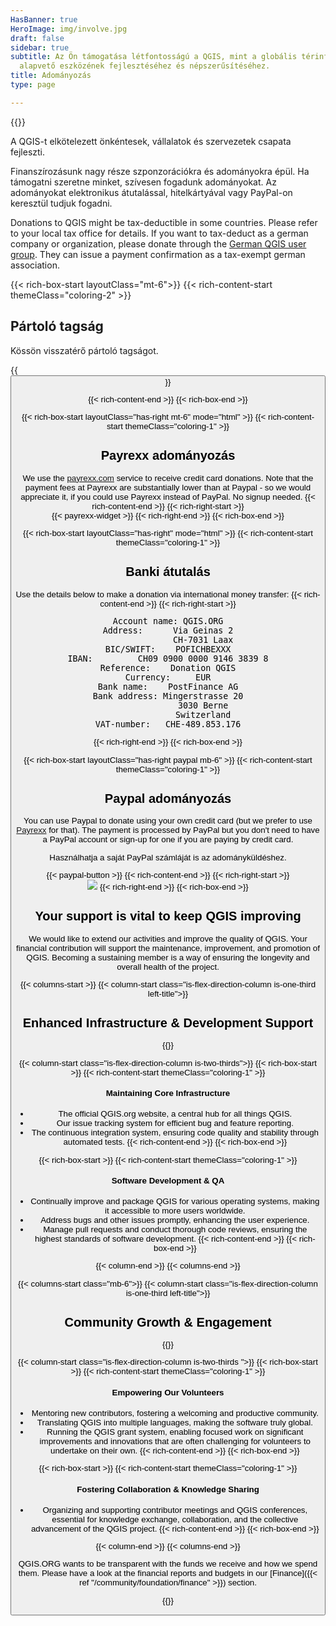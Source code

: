 ```yaml
---
HasBanner: true
HeroImage: img/involve.jpg
draft: false
sidebar: true
subtitle: Az Ön támogatása létfontosságú a QGIS, mint a globális térinformatikai közösség
  alapvető eszközének fejlesztéséhez és népszerűsítéséhez.
title: Adományozás
type: page

---
```

{{<content-start >}}

A QGIS-t elkötelezett önkéntesek, vállalatok és szervezetek csapata fejleszti.

Finanszírozásunk nagy része szponzorációkra és adományokra épül. Ha támogatni szeretne minket, szívesen fogadunk adományokat. Az adományokat elektronikus átutalással, hitelkártyával vagy PayPal-on keresztül tudjuk fogadni.

Donations to QGIS might be tax-deductible in some countries. Please refer to your local tax office for details. If you want to tax-deduct as a german company or organization, please donate through the [German QGIS user group](https://qgis.de/doku.php/verein/spenden). They can issue a payment confirmation as a tax-exempt german association.

{{< rich-box-start layoutClass="mt-6">}} {{< rich-content-start themeClass="coloring-2" >}}
## Pártoló tagság
Kössön visszatérő pártoló tagságot.

{{<button class="is-primary6" link="funding/membership" text="Feliratkozás" >}}

{{< rich-content-end >}} {{< rich-box-end >}}

{{< rich-box-start layoutClass="has-right mt-6" mode="html" >}} {{< rich-content-start themeClass="coloring-1" >}}
## Payrexx adományozás
We use the [payrexx.com](https://payrexx.com) service to receive credit card donations. Note that the payment fees at Payrexx are substantially lower than at Paypal - so we would appreciate it, if you could use Payrexx instead of PayPal. No signup needed. {{< rich-content-end >}} {{< rich-right-start >}}<br />{{< payrexx-widget >}} {{< rich-right-end >}} {{< rich-box-end >}}

{{< rich-box-start layoutClass="has-right" mode="html" >}} {{< rich-content-start themeClass="coloring-1" >}}
## Banki átutalás
Use the details below to make a donation via international money transfer: {{< rich-content-end >}} {{< rich-right-start >}}

<pre class="donatbox">
Account name: QGIS.ORG
Address:      Via Geinas 2
              CH-7031 Laax
BIC/SWIFT:    POFICHBEXXX
IBAN:         CH09 0900 0000 9146 3839 8
Reference:    Donation QGIS
Currency:     EUR
Bank name:    PostFinance AG
Bank address: Mingerstrasse 20
              3030 Berne
              Switzerland
VAT-number:   CHE-489.853.176
</pre>

{{< rich-right-end >}} {{< rich-box-end >}}

{{< rich-box-start layoutClass="has-right paypal mb-6" >}} {{< rich-content-start themeClass="coloring-1" >}}
## Paypal adományozás
You can use Paypal to donate using your own credit card (but we prefer to use [Payrexx](#payrexx-donation) for that). The payment is processed by PayPal but you don't need to have a PayPal account or sign-up for one if you are paying by credit card.

Használhatja a saját PayPal számláját is az adományküldéshez.

{{< paypal-button >}} {{< rich-content-end >}} {{< rich-right-start >}}<br />![](../paypal.png) {{< rich-right-end >}} {{< rich-box-end >}}
## Your support is vital to keep QGIS improving
We would like to extend our activities and improve the quality of QGIS. Your financial contribution will support the maintenance, improvement, and promotion of QGIS. Becoming a sustaining member is a way of ensuring the longevity and overall health of the project.

{{< columns-start >}} {{< column-start class="is-flex-direction-column is-one-third left-title">}}
## Enhanced Infrastructure & Development Support
{{<column-end >}}

{{< column-start class="is-flex-direction-column is-two-thirds">}} {{< rich-box-start >}} {{< rich-content-start themeClass="coloring-1" >}}
#### Maintaining Core Infrastructure
* The official QGIS.org website, a central hub for all things QGIS.
* Our issue tracking system for efficient bug and feature reporting.
* The continuous integration system, ensuring code quality and stability through automated tests. {{< rich-content-end >}} {{< rich-box-end >}}

{{< rich-box-start >}} {{< rich-content-start themeClass="coloring-1" >}}
#### Software Development & QA
* Continually improve and package QGIS for various operating systems, making it accessible to more users worldwide.
* Address bugs and other issues promptly, enhancing the user experience.
* Manage pull requests and conduct thorough code reviews, ensuring the highest standards of software development. {{< rich-content-end >}} {{< rich-box-end >}}

{{< column-end >}} {{< columns-end >}}

{{< columns-start class="mb-6">}} {{< column-start class="is-flex-direction-column is-one-third left-title">}}
## Community Growth & Engagement
{{<column-end >}}

{{< column-start class="is-flex-direction-column is-two-thirds ">}} {{< rich-box-start >}} {{< rich-content-start themeClass="coloring-1" >}}
#### Empowering Our Volunteers
* Mentoring new contributors, fostering a welcoming and productive community.
* Translating QGIS into multiple languages, making the software truly global.
* Running the QGIS grant system, enabling focused work on significant improvements and innovations that are often challenging for volunteers to undertake on their own. {{< rich-content-end >}} {{< rich-box-end >}}

{{< rich-box-start >}} {{< rich-content-start themeClass="coloring-1" >}}
#### Fostering Collaboration & Knowledge Sharing
* Organizing and supporting contributor meetings and QGIS conferences, essential for knowledge exchange, collaboration, and the collective advancement of the QGIS project. {{< rich-content-end >}} {{< rich-box-end >}}

{{< column-end >}} {{< columns-end >}}

QGIS.ORG wants to be transparent with the funds we receive and how we spend them. Please have a look at the financial reports and budgets in our [Finance]({{< ref "/community/foundation/finance" >}}) section.

{{<content-end >}}

